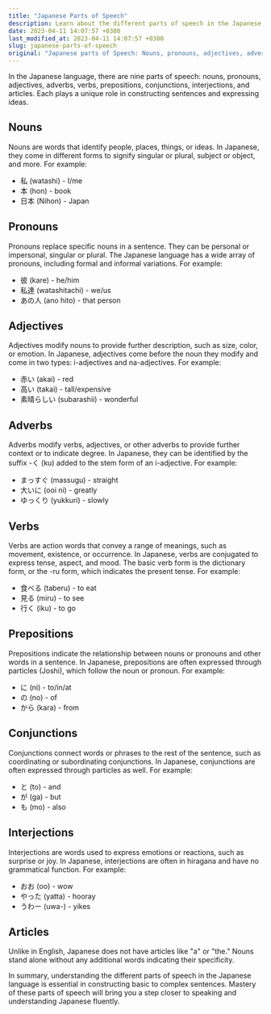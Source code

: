 ```yaml
---
title: "Japanese Parts of Speech"
description: Learn about the different parts of speech in the Japanese language, including nouns, pronouns, adjectives, adverbs, verbs, prepositions, conjunctions, interjections, and articles.
date: 2023-04-11 14:07:57 +0300
last_modified_at: 2023-04-11 14:07:57 +0300
slug: japanese-parts-of-speech
original: "Japanese parts of Speech: Nouns, pronouns, adjectives, adverbs, verbs, prepositions, conjunctions, interjections, articles"
---
```

In the Japanese language, there are nine parts of speech: nouns, pronouns, adjectives, adverbs, verbs, prepositions, conjunctions, interjections, and articles. Each plays a unique role in constructing sentences and expressing ideas.

## Nouns

Nouns are words that identify people, places, things, or ideas. In Japanese, they come in different forms to signify singular or plural, subject or object, and more. For example: 

- 私 (watashi) - I/me
- 本 (hon) - book
- 日本 (Nihon) - Japan

## Pronouns

Pronouns replace specific nouns in a sentence. They can be personal or impersonal, singular or plural. The Japanese language has a wide array of pronouns, including formal and informal variations. For example: 

- 彼 (kare) - he/him
- 私達 (watashitachi) - we/us
- あの人 (ano hito) - that person

## Adjectives

Adjectives modify nouns to provide further description, such as size, color, or emotion. In Japanese, adjectives come before the noun they modify and come in two types: i-adjectives and na-adjectives. For example:

- 赤い (akai) - red
- 高い (takai) - tall/expensive
- 素晴らしい (subarashii) - wonderful

## Adverbs

Adverbs modify verbs, adjectives, or other adverbs to provide further context or to indicate degree. In Japanese, they can be identified by the suffix -く (ku) added to the stem form of an i-adjective. For example:

- まっすぐ (massugu) - straight
- 大いに (ooi ni) - greatly
- ゆっくり (yukkuri) - slowly

## Verbs

Verbs are action words that convey a range of meanings, such as movement, existence, or occurrence. In Japanese, verbs are conjugated to express tense, aspect, and mood. The basic verb form is the dictionary form, or the -ru form, which indicates the present tense. For example:

- 食べる (taberu) - to eat
- 見る (miru) - to see
- 行く (iku) - to go

## Prepositions

Prepositions indicate the relationship between nouns or pronouns and other words in a sentence. In Japanese, prepositions are often expressed through particles (Joshi), which follow the noun or pronoun. For example:

- に (ni) - to/in/at
- の (no) - of
- から (kara) - from

## Conjunctions

Conjunctions connect words or phrases to the rest of the sentence, such as coordinating or subordinating conjunctions. In Japanese, conjunctions are often expressed through particles as well. For example:

- と (to) - and
- が (ga) - but
- も (mo) - also

## Interjections

Interjections are words used to express emotions or reactions, such as surprise or joy. In Japanese, interjections are often in hiragana and have no grammatical function. For example:

- おお (oo) - wow
- やった (yatta) - hooray
- うわー (uwa-) - yikes

## Articles

Unlike in English, Japanese does not have articles like "a" or "the." Nouns stand alone without any additional words indicating their specificity.

In summary, understanding the different parts of speech in the Japanese language is essential in constructing basic to complex sentences. Mastery of these parts of speech will bring you a step closer to speaking and understanding Japanese fluently.